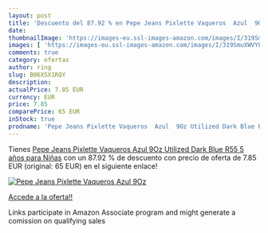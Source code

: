 ```yaml
---
layout: post
title: 'Descuento del 87.92 % en Pepe Jeans Pixlette Vaqueros  Azul  9Oz '
date: 
thumbnailImage: 'https://images-eu.ssl-images-amazon.com/images/I/319SmuXWVYL._SL200_.jpg'
images: [ 'https://images-eu.ssl-images-amazon.com/images/I/319SmuXWVYL._SL200_.jpg' ]
comments: true
category: ofertas
author: ring
slug: B06XSX1RQY
description:
actualPrice: 7.85 EUR
currency: EUR
price: 7.85
comparePrice: 65 EUR
inStock: true
prodname: 'Pepe Jeans Pixlette Vaqueros  Azul  9Oz Utilized Dark Blue R55   5 años para Niñas'
---
```


Tienes [Pepe Jeans Pixlette Vaqueros  Azul  9Oz Utilized Dark Blue R55   5 años para Niñas](https://www.amazon.es/dp/B06XSX1RQY/?tag=tolees-21) con un 87.92 % de descuento con precio de oferta de 7.85 EUR (original: 65 EUR) en el siguiente enlace!

[![Pepe Jeans Pixlette Vaqueros  Azul  9Oz ](https://images-eu.ssl-images-amazon.com/images/I/319SmuXWVYL._SL200_.jpg)](https://www.amazon.es/dp/B06XSX1RQY/?tag=tolees-21)

[Accede a la oferta!!](https://www.amazon.es/dp/B06XSX1RQY/?tag=tolees-21)

Links participate in Amazon Associate program and might generate a comission on qualifying sales


